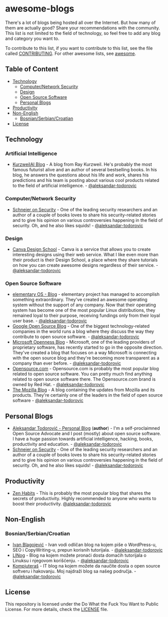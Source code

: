 # awesome-blogs

There's a lot of blogs being hosted all over the Internet. But how many of them are actually good? Share your recommendations with the community. This list is not limited to the field of technology, so feel free to add any blog and category you want to.

To contribute to this list, if you want to contribute to this list, see the file called [CONTRIBUTING](https://github.com/aleksandar-todorovic/awesome-blogs/blob/master/CONTRIBUTING.md). For other awesome lists, see [awesome](https://github.com/sindresorhus/awesome).

## Table of Content

- [Technology](#technology)
  - [Computer/Network Security](#computernetwork-security)
  - [Design](#design)
  - [Open Source Software](#open-source-software)
  - [Personal Blogs](#personal-blogs)
- [Productivity](#productivity)
- [Non-English](#non-english)
  - [Bosnian/Serbian/Croatian](#bosnianserbiancroatian)
- [License](#license)

## Technology

### Artificial Intelligence

* [KurzweilAI Blog](http://www.kurzweilai.net/blog) - A blog from Ray Kurzweil. He's probably the most famous futurist alive and an author of several bestselling books. In his blog, he answers the questions about his life and work, shares his predictions and his team is posting about various cool products related to the field of artificial intelligence. - [@aleksandar-todorovic](https://github.com/aleksandar-todorovic)

### Computer/Network Security

* [Schneier on Security](https://www.schneier.com/) - One of the leading security researchers and an author of a couple of books loves to share his security-related stories and to give his opinion on various controversies happening in the field of security. Oh, and he also likes squids! - [@aleksandar-todorovic](https://github.com/aleksandar-todorovic)

### Design

* [Canva Design School](https://designschool.canva.com/) - Canva is a service that allows you to create interesting designs using their web service. What I like even more than their product is their Design School, a place where they share tutorials on how you can create awesome designs regardless of their service. -
[@aleksandar-todorovic](https://github.com/aleksandar-todorovic)

### Open Source Software

* [elementary OS - Blog](http://blog.elementary.io) - elementary project has managed to accomplish something extraordinary. They've created an awesome operating system without the support of any company. Now that their operating system has become one of the most popular Linux distributions, they remained loyal to their purpose, receiving fundings only from their loyal user base. - [@aleksandar-todorovic](https://github.com/aleksandar-todorovic)
* [Google Open Source Blog](http://www.google-opensource.blogspot.com/) - One of the biggest technology-related companies in the world runs a blog where they discuss the way they contribute to open source software. - [@aleksandar-todorovic](https://github.com/aleksandar-todorovic)
* [Microsoft Openness Blog](http://openness.microsoft.com/blog/) - Microsoft, one of the leading providers of proprietary software, has recently started to go in the opposite direction. They've created a blog that focuses on a way Microsoft is connecting with the open source blog and they're becoming more transparent as a company than ever before. - [@aleksandar-todorovic](https://github.com/aleksandar-todorovic)
* [Opensource.com](http://opensource.com) - Opensource.com is probably the most popular blog related to open source software. You can pretty much find anything related to open source software there. The Opensource.com brand is owned by Red Hat. - [@aleksandar-todorovic](https://github.com/aleksandar-todorovic)
* [The Mozilla Blog](http://blog.mozilla.org/) - A blog containing the updates from Mozilla and its products. They're certainly one of the leaders in the field of open source software  - [@aleksandar-todorovic](https://github.com/aleksandar-todorovic)

## Personal Blogs

* [Aleksandar Todorović - Personal Blog](https://r3bl.github.io) (**author**) - I'm a self-proclaimned Open Source Advocate and I post (mostly) about open source software. I have a huge passion towards artificial intelligence, hacking, books, productivity and education. - [@aleksandar-todorovic](https://github.com/aleksandar-todorovic)
* [Schneier on Security](https://www.schneier.com/) - One of the leading security researchers and an author of a couple of books loves to share his security-related stories and to give his opinion on various controversies happening in the field of security. Oh, and he also likes squids! - [@aleksandar-todorovic](https://github.com/aleksandar-todorovic)

## Productivity

* [Zen Habits](http://zenhabits.net/) - This is probably the most popular blog that shares the secrets of productivity. Highly recommended to anyone who wants to boost their productivity. [@aleksandar-todorovic](https://github.com/aleksandar-todorovic)

## Non-English

### Bosnian/Serbian/Croatian

* [Ivan Blagojević](http://ivanblagojevic.com/) - Ivan vodi odličan blog na kojem piše o WordPress-u, SEO i CopyWriting-u, prepun korisnih tutorijala. - [@aleksandar-todorovic](https://github.com/aleksandar-todorovic)
* [LINog](http://linog.info/) - Blog na kojem možete pronaći dosta domaćih tutorijala o Linuksu i njegovom korišćenju. - [@aleksandar-todorovic](https://github.com/aleksandar-todorovic)
* [Kompjuteraš](http://kompjuteras.com/) - IT blog na kojem možete da naučite dosta o open source softveru i hakovanju. Moj najdraži blog sa našeg područja. - [@aleksandar-todorovic](https://github.com/aleksandar-todorovic)

## License

This repository is licensed under the Do What the Fuck You Want to Public License. For more details, check the [LICENSE](https://github.com/aleksandar-todorovic/awesome-blogs/blob/master/CONTRIBUTING.md) file.
